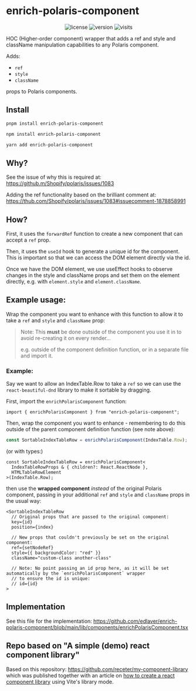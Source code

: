 # enrich-polaris-component

<p align="center">
    <img alt="license" src="https://img.shields.io/github/license/edlaver/enrich-polaris-component?style=flat-square" />
    <img alt="version" src="https://img.shields.io/npm/v/enrich-polaris-component" />
    <img alt="visits" src="https://hits.deltapapa.io/github/edlaver/enrich-polaris-component.svg" />
</p>

HOC (Higher-order component) wrapper that adds a ref and style and className manipulation capabilities to any Polaris component.

Adds:

- `ref`
- `style`
- `className`

props to Polaris components.

## Install

```bash
pnpm install enrich-polaris-component
```

```bash
npm install enrich-polaris-component
```

```bash
yarn add enrich-polaris-component
```

## Why?

See the issue of why this is required at: https://github.m/Shopify/polaris/issues/1083

Adding the ref functionality based on the brilliant comment at: https://thub.com/Shopify/polaris/issues/1083#issuecomment-1878858991

## How?

First, it uses the `forwardRef` function to create a new component that can accept a `ref` prop.

Then, it uses the `useId` hook to generate a unique id for the component. This is important so that we can access the DOM element directly via the id.

Once we have the DOM element, we use useEffect hooks to observe changes in the style and className props and set them on the element directly, e.g. with `element.style` and `element.className`.

## Example usage:

Wrap the component you want to enhance with this function to allow it to take a `ref` and `style` and `className` prop:

> Note: This **must** be done outside of the component you use it in to avoid re-creating it on every render...
>
> e.g. outside of the component definition function, or in a separate file and import it.

### Example:

Say we want to allow an IndexTable.Row to take a `ref` so we can use the `react-beautiful-dnd` library to make it sortable by dragging.

First, import the `enrichPolarisComponent` function:

```tsx
import { enrichPolarisComponent } from "enrich-polaris-component";
```

Then, wrap the component you want to enhance - remembering to do this outside of the parent component definition function (see note above):

```jsx
const SortableIndexTableRow = enrichPolarisComponent(IndexTable.Row);
```

(or with types:)

```tsx
const SortableIndexTableRow = enrichPolarisComponent<
  IndexTableRowProps & { children?: React.ReactNode },
  HTMLTableRowElement
>(IndexTable.Row);
```

then use the **wrapped component** _instead_ of the original Polaris component, passing in your additional `ref` and `style` and `className` props in the usual way:

```tsx
<SortableIndexTableRow
  // Original props that are passed to the original component:
  key={id}
  position={index}

  // New props that couldn't previously be set on the original component:
  ref={setNodeRef}
  style={{ backgroundColor: "red" }}
  className="custom-class another-class"

  // Note: No point passing an id prop here, as it will be set automatically by the `enrichPolarisComponent` wrapper
  // to ensure the id is unique:
  // id={id}
>
```

## Implementation

See this file for the implementation: https://github.com/edlaver/enrich-polaris-component/blob/main/lib/components/enrichPolarisComponent.tsx

## Repo based on "A simple (demo) react component library"

Based on
this repository: https://github.com/receter/my-component-library which was published together with an article on [how to create a react component library](https://dev.to/receter/how-to-create-a-react-component-library-using-vites-library-mode-4lma) using Vite's library mode.
